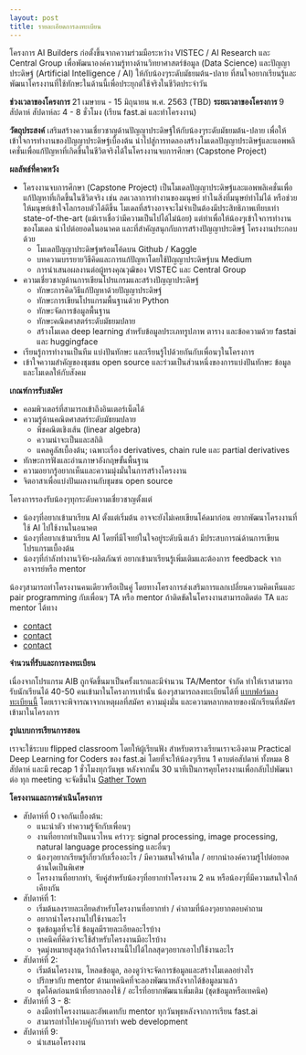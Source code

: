```yaml
---
layout: post
title: รายละเอียดการลงทะเบียน
---
```


โครงการ AI Builders ก่อตั้งขึ้นจากความร่วมมือระหว่าง VISTEC / AI Research และ Central Group เพื่อพัฒนาองค์ความรู้ทางด้านวิทยาศาสตร์ข้อมูล (Data Science) และปัญญาประดิษฐ์ (Artificial Intelligence / AI) ให้กับน้องๆระดับมัธยมต้น-ปลาย ที่สนใจอยากเรียนรู้และพัฒนาโครงงานที่ใช้ทักษะในด้านนี้เพื่อประยุกต์ใช้จริงในชีวิตประจำวัน

<b>
  ช่วงเวลาของโครงการ
</b>
21 เมษายน - 15 มิถุนายน พ.ศ. 2563 (TBD)

<b>
  ระยะเวลาของโครงการ
</b>
9 สัปดาห์ สัปดาห์ละ 4 - 8 ชั่วโมง (เรียน fast.ai และทำโครงงาน)

<b>วัตถุประสงค์</b>
เสริมสร้างความเชี่ยวชาญด้านปัญญาประดิษฐ์ให้กับน้องๆระดับมัธยมต้น-ปลาย
เพื่อให้เข้าใจการทำงานของปัญญาประดิษฐ์เบื้องต้น นำไปสู่การทดลองสร้างโมเดลปัญญาประดิษฐ์และแอพพลิเคชั่นเพื่อแก้ปัญหาที่เกิดขึ้นในชีวิตจริงได้ในโครงงานจบการศึกษา (Capstone Project)

<b>ผลลัพธ์ที่คาดหวัง</b>

* โครงงานจบการศึกษา (Capstone Project) เป็นโมเดลปัญญาประดิษฐ์และแอพพลิเคชั่นเพื่อแก้ปัญหาที่เกิดขึ้นในชีวิตจริง เช่น ลดเวลาการทำงานของมนุษย์ ทำในสิ่งที่มนุษย์ทำไม่ได้ หรือช่วยให้มนุษย์เข้าใจโลกรอบตัวได้ดีขึ้น โมเดลที่สร้างอาจจะไม่จำเป็นต้องมีประสิทธิภาพเทียบเท่า state-of-the-art (แม้เราเชื่อว่ามีความเป็นไปได้ไม่น้อย) แต่ทำเพื่อให้น้องๆเข้าใจการทำงานของโมเดล นำไปต่อยอดในอนาคต และที่สำคัญสนุกกับการสร้างปัญญาประดิษฐ์
โครงงานประกอบด้วย
  * โมเดลปัญญาประดิษฐ์พร้อมโค้ดบน Github / Kaggle
  * บทความบรรยายวิธีคิดและการแก้ปัญหาโดยใช้ปัญญาประดิษฐ์บน Medium
  * การนำเสนอผลงานต่อผู้ทรงคุณวุฒิของ VISTEC และ Central Group
* ความเชี่ยวชาญด้านการเขียนโปรแกรมและสร้างปัญญาประดิษฐ์
  * ทักษะการคิดวิธีแก้ปัญหาด้วยปัญญาประดิษฐ์
  * ทักษะการเขียนโปรแกรมพื้นฐานด้วย Python
  * ทักษะจัดการข้อมูลพื้นฐาน
  * ทักษะคณิตศาสตร์ระดับมัธยมปลาย
  * สร้างโมเดล deep learning สำหรับข้อมูลประเภทรูปภาพ ตาราง และข้อความด้วย fastai และ huggingface
* เรียนรู้การทำงานเป็นทีม แบ่งปันทักษะ และเรียนรู้ไปด้วยกันกับเพื่อนๆในโครงการ
* เข้าใจความสำคัญของชุมชน open source และร่วมเป็นส่วนหนึ่งของการแบ่งปันทักษะ ข้อมูล และโมเดลให้กับสังคม

<b>เกณฑ์การรับสมัคร</b>

* คอมพิวเตอร์ที่สามารถเข้าถึงอินเตอร์เน็ตได้
* ความรู้ด้านคณิตศาสตร์ระดับมัธยมปลาย
  * พีชคณิตเชิงเส้น (linear algebra)
  * ความน่าจะเป็นและสถิติ
  * แคลคูลัสเบื้องต้น; เฉพาะเรื่อง derivatives, chain rule และ partial derivatives
* ทักษะการฟังและอ่านภาษาอังกฤษขั้นพื้นฐาน
* ความอยากรู้อยากเห็นและความมุ่งมั่นในการสร้างโครงงาน
* จิตอาสาเพื่อแบ่งปันผลงานกับชุมชน open source

โครงการรองรับน้องๆทุกระดับความเชี่ยวชาญตั้งแต่

* น้องๆที่อยากเข้ามาเรียน AI ตั้งแต่เริ่มต้น อาจจะยังไม่เคยเขียนโค้ดมาก่อน อยากพัฒนาโครงงานที่ใช้ AI ไปใช้งานในอนาคต
* น้องๆที่อยากเข้ามาเรียน AI โดยที่มีโจทย์ในใจอยู่ระดับนึงแล้ว มีประสบการณ์ด้านการเขียนโปรแกรมเบื้องต้น
* น้องๆที่กำลังทำงานวิจัย-ผลิตภัณฑ์ อยากเข้ามาเรียนรู้เพิ่มเติมและต้องการ feedback จากอาจารย์หรือ mentor

น้องๆสามารถทำโครงงานคนเดียวหรือเป็นคู่ โดยทางโครงการส่งเสริมการแลกเปลี่ยนความคิดเห็นและ pair programming กับเพื่อนๆ TA หรือ mentor ถ้าติดขัดในโครงงานสามารถติดต่อ TA และ mentor ได้ทาง

* [contact](_)
* [contact](_)
* [contact](_)

<b>จำนวนที่รับและการลงทะเบียน</b>

เนื่องจากโปรแกรม AIB ถูกจัดขึ้นมาเป็นครั้งแรกและมีจำนวน TA/Mentor จำกัด ทำให้เราสามารถรับนักเรียนได้ 40-50 คนเข้ามาในโครงการเท่านั้น น้องๆสามารถลงทะเบียนได้ที่ [แบบฟอร์มลงทะเบียนนี้](https://airtable.com/shrUHambTkOgliPHz) โดยเราจะพิจารณาจากเหตุผลที่สมัคร ความมุ่งมั่น และความหลากหลายของนักเรียนที่สมัครเข้ามาในโครงการ

<b>รูปแบบการเรียนการสอน</b>

เราจะใช้ระบบ flipped classroom โดยให้ผู้เรียนฟัง
สำหรับตารางเรียนเราจะอิงตาม Practical Deep Learning for Coders ของ fast.ai โดยที่จะให้น้องๆเรียน 1 คาบต่อสัปดาห์ ทั้งหมด 8 สัปดาห์ และมี recap 1 ชั่วโมงทุกวันพุธ หลังจากนั้น 30 นาทีเป็นการคุยโครงงานเพื่อกลับไปพัฒนาต่อ ทุก meeting จะจัดขึ้นใน [Gather Town](https://gather.town/)

<b>โครงงานและการดำเนินโครงการ</b>

* สัปดาห์ที่ 0 เจอกันเบื้องต้น:
  * แนะนำตัว ทำความรู้จักกับเพื่อนๆ
  * งานที่อยากทำเป็นแนวไหน คร่าวๆ: signal processing, image processing, natural language processing และอื่นๆ
  * น้องๆอยากเรียนรู้เกี่ยวกับเรื่องอะไร / มีความสนใจด้านใด / อยากนำองค์ความรู้ไปต่อยอดด้านใดเป็นพิเศษ
  * โครงงานที่อยากทำ, จับคู่สำหรับน้องๆที่อยากทำโครงงาน 2 คน หรือน้องๆที่มีความสนใจใกล้เคียงกัน
* สัปดาห์ที่ 1:
  * เริ่มต้นลงรายละเอียดสำหรับโครงงานที่อยากทำ / คำถามที่น้องๆอยากตอบคำถาม
  * อยากนำโครงงานไปใช้งานอะไร
  * ชุดข้อมูลที่จะใช้ ข้อมูลมีรายละเอียดอะไรบ้าง
  * เทคนิคที่คิดว่าจะใช้สำหรับโครงงานมีอะไรบ้าง
  * จุดมุ่งหมายสูงสุดว่าถ้าโครงงานนี้ไปได้ไกลสุดๆอยากเอาไปใช้งานอะไร
* สัปดาห์ที่ 2:
  * เริ่มต้นโครงงาน, โหลดข้อมูล, ลองดูว่าจะจัดการข้อมูลและสร้างโมเดลอย่างไร
  * ปรึกษากับ mentor ด้านเทคนิคที่จะลองพัฒนาหลังจากได้ข้อมูลมาแล้ว
  * ชุดโค้ดก่อนหน้าที่อยากลองใช้ / อะไรที่อยากพัฒนาเพิ่มเติม (ชุดข้อมูลหรือเทคนิค)
* สัปดาห์ที่ 3 - 8:
  * ลงมือทำโครงงานและอัพเดทกับ mentor ทุกวันพุธหลังจากการเรียน fast.ai
  * สามารถทำไปควบคู่กับการทำ web development
* สัปดาห์ที่ 9:
  * นำเสนอโครงงาน
